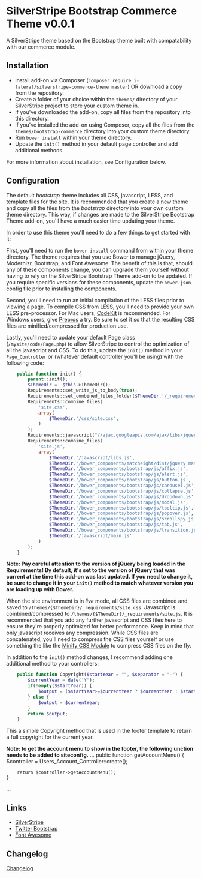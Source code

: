 # SilverStripe Bootstrap Commerce Theme v0.0.1

A SilverStripe theme based on the Bootstrap theme built with compatability with our commerce module.

## Installation ##

 * Install add-on via Composer (`composer require i-lateral/silverstripe-commerce-theme master`) OR download a copy from the repository.
 * Create a folder of your choice within the `themes/` directory of your SilverStripe project to store your custom theme in.
 * If you've downloaded the add-on, copy all files from the repository into this directory.
 * If you've installed the add-on using Composer, copy all the files from the `themes/bootstrap-commerce` directory into your custom theme directory.
 * Run `bower install` within your theme directory.
 * Update the `init()` method in your default page controller and add additional methods.

For more information about installation, see Configuration below.

## Configuration ##

The default *bootstrap* theme includes all CSS, javascript, LESS, and template files for the site. It is recommended that you create a new theme and copy all the files from the *bootstrap* directory into your own custom theme directory. This way, if changes are made to the SilverStripe Bootstrap Theme add-on, you'll have a much easier time updating your theme.

In order to use this theme you'll need to do a few things to get started with it:

First, you'll need to run the `bower install` command from within your theme directory. The theme requires that you use Bower to manage jQuery, Modernizr, Bootstrap, and Font Awesome. The benefit of this is that, should any of these components change, you can upgrade them yourself without having to rely on the SilverStripe Bootstrap Theme add-on to be updated. If you require specific versions for these components, update the `bower.json` config file prior to installing the components.

Second, you'll need to run an initial compilation of the LESS files prior to viewing a page. To compile CSS from LESS, you'll need to provide your own LESS pre-processor. For Mac users, [CodeKit](http://incident57.com/codekit/) is recommended. For Windows users, give [Prepros](http://alphapixels.com/prepros/) a try. Be sure to set it so that the resulting CSS files are minified/compressed for production use.

Lastly, you'll need to update your default Page class (`/mysite/code/Page.php`) to allow SilverStripe to control the optimization of all the javascript and CSS. To do this, update the `init()` method in your `Page_Controller` or (whatever default controller you'll be using) with the following code:

```php
    public function init() {
        parent::init();
        $ThemeDir =  $this->ThemeDir();
        Requirements::set_write_js_to_body(true);
        Requirements::set_combined_files_folder($ThemeDir.'/_requirements');
        Requirements::combine_files(
            'site.css',
            array(
                $ThemeDir.'/css/site.css',
            )
        );
        Requirements::javascript("//ajax.googleapis.com/ajax/libs/jquery/2.1.0/jquery.min.js");
        Requirements::combine_files(
            'site.js',
            array(
                $ThemeDir.'/javascript/libs.js',
                $ThemeDir.'/bower_components/matcheight/dist/jquery.matchHeight-min.js',
                $ThemeDir.'/bower_components/bootstrap/js/affix.js',
                $ThemeDir.'/bower_components/bootstrap/js/alert.js',
                $ThemeDir.'/bower_components/bootstrap/js/button.js',
                $ThemeDir.'/bower_components/bootstrap/js/carousel.js',
                $ThemeDir.'/bower_components/bootstrap/js/collapse.js',
                $ThemeDir.'/bower_components/bootstrap/js/dropdown.js',
                $ThemeDir.'/bower_components/bootstrap/js/modal.js',
                $ThemeDir.'/bower_components/bootstrap/js/tooltip.js',
                $ThemeDir.'/bower_components/bootstrap/js/popover.js',
                $ThemeDir.'/bower_components/bootstrap/js/scrollspy.js',
                $ThemeDir.'/bower_components/bootstrap/js/tab.js',
                $ThemeDir.'/bower_components/bootstrap/js/transition.js',
                $ThemeDir.'/javascript/main.js'
            )
        );
    }
```

**Note: Pay careful attention to the version of jQuery being loaded in the Requirements! By default, it's set to the version of jQuery that was current at the time this add-on was last updated. If you need to change it, be sure to change it in your `init()` method to match whatever version you are loading up with Bower.**

When the site environment is in *live* mode, all CSS files are combined and saved to `/themes/{$ThemeDir}/_requirements/site.css`. Javascript is combined/compressed to `/themes/{$ThemeDir}/_requirements/site.js`. It is recommended that you add any further javascript and CSS files here to ensure they're properly optimized for better performance. Keep in mind that only javascript receives any compression. While CSS files are concatenated, you'll need to compress the CSS files yourself or use something the like the [Minify CSS Module](https://github.com/nathancox/silverstripe-minify) to compress CSS files on the fly.


In addition to the `init()` method changes, I recommend adding one additional method to your controllers:

```php
    public function Copyright($startYear = "", $separator = "-") {
        $currentYear = date('Y');
        if(!empty($startYear)) {
            $output = ($startYear>=$currentYear ? $currentYear : $startYear.$separator.$currentYear);
        } else {
            $output = $currentYear;
        }
        return $output;
    }
```
This a simple Copyright method that is used in the footer template to return a full copyright for the current year.


**Note: to get the account menu to show in the footer, the following unction needs to be added to siteconfig.**
...
    public function getAccountMenu()
    {
        $controller = Users_Account_Controller::create();

        return $controller->getAccountMenu();
    }
...

## Links ##

 * [SilverStripe](http://www.silverstripe.org)
 * [Twitter Bootstrap](http://getbootstrap.com/)
 * [Font Awesome](http://fortawesome.github.io/Font-Awesome/)

## Changelog ##

[Changelog](https://github.com/jeffwhitfield/silverstripe-bootstrap-theme/blob/master/changelog.md)
